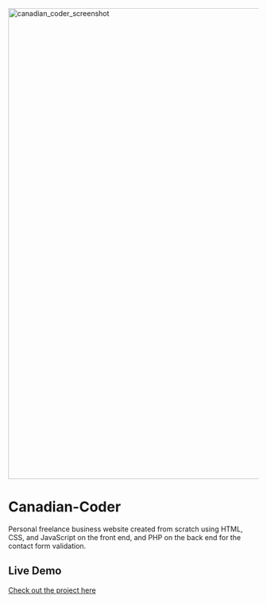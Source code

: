 <img width="947" alt="canadian_coder_screenshot" src="https://github.com/user-attachments/assets/940e6b53-425d-4e62-b7a5-8a0e75d2b68e">

# Canadian-Coder
Personal freelance business website created from scratch using HTML, CSS, and JavaScript on the front end, and PHP on the back end for the contact form validation.

## Live Demo
[Check out the project here](https://www.canadiancoder.ca)
